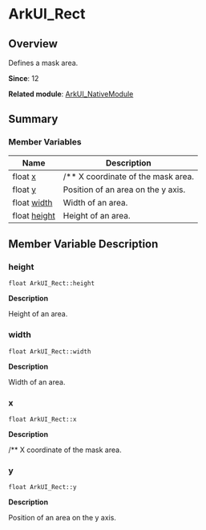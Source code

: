 # ArkUI_Rect


## Overview

Defines a mask area.

**Since**: 12

**Related module**: [ArkUI_NativeModule](_ark_u_i___native_module.md)


## Summary


### Member Variables

| Name | Description | 
| -------- | -------- |
| float [x](#x) | /** X coordinate of the mask area. | 
| float [y](#y) | Position of an area on the y axis. | 
| float [width](#width) | Width of an area. | 
| float [height](#height) | Height of an area. | 


## Member Variable Description


### height

```
float ArkUI_Rect::height
```
**Description**

Height of an area.


### width

```
float ArkUI_Rect::width
```
**Description**

Width of an area.


### x

```
float ArkUI_Rect::x
```
**Description**

/** X coordinate of the mask area.


### y

```
float ArkUI_Rect::y
```
**Description**

Position of an area on the y axis.
